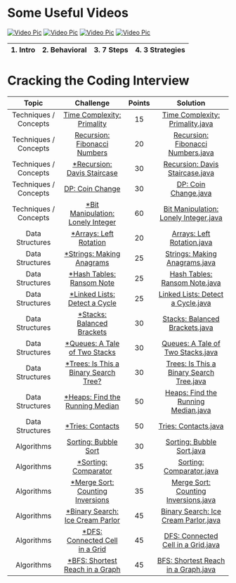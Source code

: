 # Some Useful Videos
[![Video Pic](http://www.iconninja.com/files/762/363/704/youtube-icon.png)](https://www.youtube.com/watch?v=jxAWQN5t6wg)   [![Video Pic](http://www.iconninja.com/files/762/363/704/youtube-icon.png)](https://www.youtube.com/watch?v=tZxNNKqxXnw)    [![Video Pic](http://www.iconninja.com/files/762/363/704/youtube-icon.png)](https://www.youtube.com/watch?v=GKgAVjJxh9w)    [![Video Pic](http://www.iconninja.com/files/762/363/704/youtube-icon.png)](https://www.youtube.com/watch?v=84UYVCluClQ)

|       1. Intro                |       2. Behavioral                |       3. 7 Steps                |       4. 3 Strategies                |
|:-----------------------------:|:----------------------------------:|:-------------------------------:|:--------------------------------------:|


# Cracking the Coding Interview

|         Topic         |                                                 Challenge                                                | Points |                                                                                                 Solution                                                                                                 |
|:---------------------:|:--------------------------------------------------------------------------------------------------------:|:------:|:--------------------------------------------------------------------------------------------------------------------------------------------------------------------------------------------------------:|
| Techniques / Concepts | [Time Complexity: Primality](https://www.hackerrank.com/challenges/ctci-big-o)                           |   15   | [Time Complexity: Primality.java](https://github.com/chendddong/hackerRank/blob/master/Cracking%20the%20Coding%20Interview%20Challenges/Techniques%2C%20Concepts/Time%20Complexity%20-%20Primality.java)           |
| Techniques / Concepts | [Recursion: Fibonacci Numbers](https://www.hackerrank.com/challenges/ctci-fibonacci-numbers)             |   20   | [Recursion: Fibonacci Numbers.java](https://github.com/chendddong/hackerRank/blob/master/Cracking%20the%20Coding%20Interview%20Challenges/Techniques%2C%20Concepts/Recursion%20-%20Fibonacci%20Numbers.java)         |
| Techniques / Concepts | [*Recursion: Davis Staircase](https://www.hackerrank.com/challenges/ctci-recursive-staircase)            |   30   | [Recursion: Davis Staircase.java](https://github.com/chendddong/hackerRank/blob/master/Cracking%20the%20Coding%20Interview%20Challenges/Techniques%2C%20Concepts/Recursion%20-%20Davis%20Staircase.java)          |
| Techniques / Concepts | [DP: Coin Change](https://www.hackerrank.com/challenges/ctci-coin-change)                                |   30   | [DP: Coin Change.java](https://github.com/chendddong/hackerRank/blob/master/Cracking%20the%20Coding%20Interview%20Challenges/Techniques%2C%20Concepts/DP%20-%20Coin%20Change.java)                      |
| Techniques / Concepts | [*Bit Manipulation: Lonely Integer](https://www.hackerrank.com/challenges/ctci-lonely-integer)            |   60   | [Bit Manipulation: Lonely Integer.java](https://github.com/chendddong/hackerRank/blob/master/Cracking%20the%20Coding%20Interview%20Challenges/Techniques%2C%20Concepts/Bit%20Manipulation%20-%20Lonely%20Integer.java)   |
|    Data Structures    | [*Arrays: Left Rotation](https://www.hackerrank.com/challenges/ctci-array-left-rotation)                  |   20   | [Arrays: Left Rotation.java](https://github.com/chendddong/hackerRank/blob/master/Cracking%20the%20Coding%20Interview%20Challenges/Data%20Structures/Arrays%20-%20Left%20Rotation.java)                       |
|    Data Structures    | [*Strings: Making Anagrams](https://www.hackerrank.com/challenges/ctci-making-anagrams)                   |   25   | [Strings: Making Anagrams.java](https://github.com/chendddong/hackerRank/blob/master/Cracking%20the%20Coding%20Interview%20Challenges/Data%20Structures/Strings%20-%20Making%20Anagrams.java)                    |
|    Data Structures    | [*Hash Tables: Ransom Note](https://www.hackerrank.com/challenges/ctci-ransom-note)                       |   25   | [Hash Tables: Ransom Note.java](https://github.com/chendddong/hackerRank/blob/master/Cracking%20the%20Coding%20Interview%20Challenges/Data%20Structures/Hash%20Tables%20-%20Ransom%20Note.java)                  |
|    Data Structures    | [*Linked Lists: Detect a Cycle](https://www.hackerrank.com/challenges/ctci-linked-list-cycle)             |   25   | [Linked Lists: Detect a Cycle.java](https://github.com/chendddong/hackerRank/blob/master/Cracking%20the%20Coding%20Interview%20Challenges/Data%20Structures/Linked%20Lists%20-%20Detect%20a%20Cycle.java)            |
|    Data Structures    | [*Stacks: Balanced Brackets](https://www.hackerrank.com/challenges/ctci-balanced-brackets)                |   30   | [Stacks: Balanced Brackets.java](https://github.com/chendddong/hackerRank/blob/master/Cracking%20the%20Coding%20Interview%20Challenges/Data%20Structures/Stacks%20-%20Balanced%20Brackets.java)                   |
|    Data Structures    | [*Queues: A Tale of Two Stacks](https://www.hackerrank.com/challenges/ctci-queue-using-two-stacks)        |   30   | [Queues: A Tale of Two Stacks.java](https://github.com/chendddong/hackerRank/blob/master/Cracking%20the%20Coding%20Interview%20Challenges/Data%20Structures/Queue%20-%20A%20Tale%20of%20Two%20Stacks.java)           |
|    Data Structures    | [*Trees: Is This a Binary Search Tree?](https://www.hackerrank.com/challenges/ctci-is-binary-search-tree) |   30   | [Trees: Is This a Binary Search Tree.java](https://github.com/chendddong/hackerRank/blob/master/Cracking%20the%20Coding%20Interview%20Challenges/Data%20Structures/Trees%20-%20Is%20This%20a%20Binary%20Search%20Tree.java) |
|    Data Structures    | [*Heaps: Find the Running Median](https://www.hackerrank.com/challenges/ctci-find-the-running-median)     |   50   | [Heaps: Find the Running Median.java](https://github.com/chendddong/hackerRank/blob/master/Cracking%20the%20Coding%20Interview%20Challenges/Data%20Structures/Heaps%20-%20Find%20the%20Running%20Median.java)          |
|    Data Structures    | [*Tries: Contacts](https://www.hackerrank.com/challenges/ctci-contacts)                                   |   50   | [Tries: Contacts.java](https://github.com/chendddong/hackerRank/blob/master/Cracking%20the%20Coding%20Interview%20Challenges/Data%20Structures/Tries%20-%20Contacts.java)                               |
|       Algorithms      | [Sorting: Bubble Sort](https://www.hackerrank.com/challenges/ctci-bubble-sort)                           |   30   | [Sorting: Bubble Sort.java](https://github.com/chendddong/hackerRank/blob/master/Cracking%20the%20Coding%20Interview%20Challenges/Algorithms/Sorting%20-%20Bubble%20Sort.java)                               |
|       Algorithms      | [*Sorting: Comparator](https://www.hackerrank.com/challenges/ctci-comparator-sorting)                     |   35   | [Sorting: Comparator.java](https://github.com/chendddong/hackerRank/blob/master/Cracking%20the%20Coding%20Interview%20Challenges/Algorithms/Sorting%20-%20Comparator.java)                                  |
|       Algorithms      | [*Merge Sort: Counting Inversions](https://www.hackerrank.com/challenges/ctci-merge-sort)                 |   35   | [Merge Sort: Counting Inversions.java](https://github.com/chendddong/hackerRank/blob/master/Cracking%20the%20Coding%20Interview%20Challenges/Algorithms/Merge%20Sort%20-%20Counting%20Inversions.java)                  |
|       Algorithms      | [*Binary Search: Ice Cream Parlor](https://www.hackerrank.com/challenges/ctci-ice-cream-parlor)           |   45   | [Binary Search: Ice Cream Parlor.java](https://github.com/chendddong/hackerRank/blob/master/Cracking%20the%20Coding%20Interview%20Challenges/Algorithms/Binary%20Search%20-%20Ice%20Cream%20Parlor.java)                |
|       Algorithms      | [*DFS: Connected Cell in a Grid](https://www.hackerrank.com/challenges/ctci-connected-cell-in-a-grid)     |   45   | [DFS: Connected Cell in a Grid.java](https://github.com/chendddong/hackerRank/blob/master/Cracking%20the%20Coding%20Interview%20Challenges/Algorithms/DFS%20-%20Connected%20Cell%20in%20a%20Grid.java)                |
|       Algorithms      | [*BFS: Shortest Reach in a Graph](https://www.hackerrank.com/challenges/ctci-bfs-shortest-reach)          |   45   | [BFS: Shortest Reach in a Graph.java](https://github.com/chendddong/hackerRank/blob/master/Cracking%20the%20Coding%20Interview%20Challenges/Algorithms/BFS%20-%20Shortest%20Reach%20in%20a%20Graph.java)               |